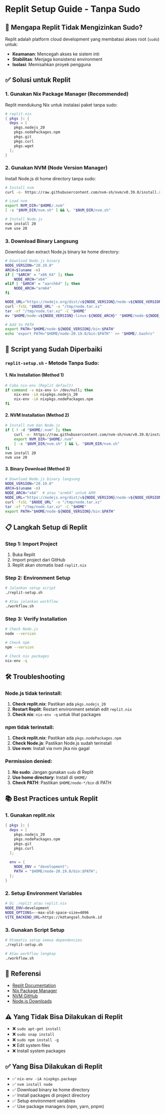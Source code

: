 # Replit Setup Guide - Tanpa Sudo

## 🚫 Mengapa Replit Tidak Mengizinkan Sudo?

Replit adalah platform cloud development yang membatasi akses root (`sudo`) untuk:
- **Keamanan**: Mencegah akses ke sistem inti
- **Stabilitas**: Menjaga konsistensi environment
- **Isolasi**: Memisahkan proyek pengguna

## ✅ Solusi untuk Replit

### 1. **Gunakan Nix Package Manager (Recommended)**
Replit mendukung Nix untuk instalasi paket tanpa sudo:

```nix
# replit.nix
{ pkgs }: {
  deps = [
    pkgs.nodejs_20
    pkgs.nodePackages.npm
    pkgs.git
    pkgs.curl
    pkgs.wget
  ];
}
```

### 2. **Gunakan NVM (Node Version Manager)**
Install Node.js di home directory tanpa sudo:

```bash
# Install nvm
curl -o- https://raw.githubusercontent.com/nvm-sh/nvm/v0.39.0/install.sh | bash

# Load nvm
export NVM_DIR="$HOME/.nvm"
[ -s "$NVM_DIR/nvm.sh" ] && \. "$NVM_DIR/nvm.sh"

# Install Node.js
nvm install 20
nvm use 20
```

### 3. **Download Binary Langsung**
Download dan extract Node.js binary ke home directory:

```bash
# Download Node.js binary
NODE_VERSION="20.19.0"
ARCH=$(uname -m)
if [ "$ARCH" = "x86_64" ]; then
    NODE_ARCH="x64"
elif [ "$ARCH" = "aarch64" ]; then
    NODE_ARCH="arm64"
fi

NODE_URL="https://nodejs.org/dist/v${NODE_VERSION}/node-v${NODE_VERSION}-linux-${NODE_ARCH}.tar.xz"
curl -fsSL "$NODE_URL" -o "/tmp/node.tar.xz"
tar -xf "/tmp/node.tar.xz" -C "$HOME"
mv "$HOME/node-v${NODE_VERSION}-linux-${NODE_ARCH}" "$HOME/node-${NODE_VERSION}"

# Add to PATH
export PATH="$HOME/node-${NODE_VERSION}/bin:$PATH"
echo 'export PATH="$HOME/node-20.19.0/bin:$PATH"' >> "$HOME/.bashrc"
```

## 🔧 Script yang Sudah Diperbaiki

### `replit-setup.sh` - Metode Tanpa Sudo:

#### 1. **Nix Installation (Method 1)**
```bash
# Coba nix-env (Replit default)
if command -v nix-env &> /dev/null; then
    nix-env -iA nixpkgs.nodejs_20
    nix-env -iA nixpkgs.nodePackages.npm
fi
```

#### 2. **NVM Installation (Method 2)**
```bash
# Install nvm dan Node.js
if [ ! -d "$HOME/.nvm" ]; then
    curl -o- https://raw.githubusercontent.com/nvm-sh/nvm/v0.39.0/install.sh | bash
    export NVM_DIR="$HOME/.nvm"
    [ -s "$NVM_DIR/nvm.sh" ] && \. "$NVM_DIR/nvm.sh"
fi
nvm install 20
nvm use 20
```

#### 3. **Binary Download (Method 3)**
```bash
# Download Node.js binary langsung
NODE_VERSION="20.19.0"
ARCH=$(uname -m)
NODE_ARCH="x64"  # atau "arm64" untuk ARM
NODE_URL="https://nodejs.org/dist/v${NODE_VERSION}/node-v${NODE_VERSION}-linux-${NODE_ARCH}.tar.xz"
curl -fsSL "$NODE_URL" -o "/tmp/node.tar.xz"
tar -xf "/tmp/node.tar.xz" -C "$HOME"
export PATH="$HOME/node-${NODE_VERSION}/bin:$PATH"
```

## 📋 Langkah Setup di Replit

### Step 1: Import Project
1. Buka Replit
2. Import project dari GitHub
3. Replit akan otomatis load `replit.nix`

### Step 2: Environment Setup
```bash
# Jalankan setup script
./replit-setup.sh

# Atau jalankan workflow
./workflow.sh
```

### Step 3: Verify Installation
```bash
# Check Node.js
node --version

# Check npm
npm --version

# Check nix packages
nix-env -q
```

## 🛠️ Troubleshooting

### Node.js tidak terinstall:
1. **Check replit.nix**: Pastikan ada `pkgs.nodejs_20`
2. **Restart Replit**: Restart environment setelah edit `replit.nix`
3. **Check nix**: `nix-env -q` untuk lihat packages

### npm tidak terinstall:
1. **Check replit.nix**: Pastikan ada `pkgs.nodePackages.npm`
2. **Check Node.js**: Pastikan Node.js sudah terinstall
3. **Use nvm**: Install via nvm jika nix gagal

### Permission denied:
1. **No sudo**: Jangan gunakan `sudo` di Replit
2. **Use home directory**: Install di `$HOME/`
3. **Check PATH**: Pastikan `$HOME/node-*/bin` di PATH

## 📚 Best Practices untuk Replit

### 1. **Gunakan replit.nix**
```nix
{ pkgs }: {
  deps = [
    pkgs.nodejs_20
    pkgs.nodePackages.npm
    pkgs.git
    pkgs.curl
  ];
  
  env = {
    NODE_ENV = "development";
    PATH = "$HOME/node-20.19.0/bin:$PATH";
  };
}
```

### 2. **Setup Environment Variables**
```bash
# Di .replit atau replit.nix
NODE_ENV=development
NODE_OPTIONS=--max-old-space-size=4096
VITE_BACKEND_URL=https://kdtangsel.hubunk.id
```

### 3. **Gunakan Script Setup**
```bash
# Otomatis setup semua dependencies
./replit-setup.sh

# Atau workflow lengkap
./workflow.sh
```

## 🔗 Referensi

- [Replit Documentation](https://docs.replit.com/)
- [Nix Package Manager](https://nixos.org/)
- [NVM GitHub](https://github.com/nvm-sh/nvm)
- [Node.js Downloads](https://nodejs.org/download/)

## ⚠️ Yang Tidak Bisa Dilakukan di Replit

- ❌ `sudo apt-get install`
- ❌ `sudo snap install`
- ❌ `sudo npm install -g`
- ❌ Edit system files
- ❌ Install system packages

## ✅ Yang Bisa Dilakukan di Replit

- ✅ `nix-env -iA nixpkgs.package`
- ✅ `nvm install node`
- ✅ Download binary ke home directory
- ✅ Install packages di project directory
- ✅ Setup environment variables
- ✅ Use package managers (npm, yarn, pnpm)
